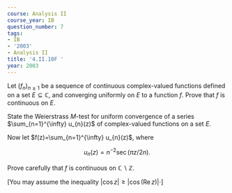 ```yaml
---
course: Analysis II
course_year: IB
question_number: 7
tags:
- IB
- '2003'
- Analysis II
title: '4.II.10F '
year: 2003
---
```



Let $\left(f_{n}\right)_{n \geqslant 1}$ be a sequence of continuous complex-valued functions defined on a set $E \subseteq \mathbb{C}$, and converging uniformly on $E$ to a function $f$. Prove that $f$ is continuous on $E$.

State the Weierstrass $M$-test for uniform convergence of a series $\sum_{n=1}^{\infty} u_{n}(z)$ of complex-valued functions on a set $E$.

Now let $f(z)=\sum_{n=1}^{\infty} u_{n}(z)$, where

$$u_{n}(z)=n^{-2} \sec (\pi z / 2 n) .$$

Prove carefully that $f$ is continuous on $\mathbb{C} \backslash \mathbb{Z}$.

[You may assume the inequality $|\cos z| \geqslant|\cos (\operatorname{Re} z)| \cdot]$
